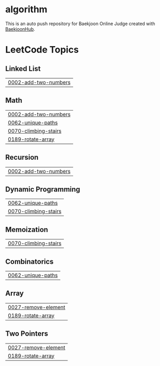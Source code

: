 # algorithm
This is an auto push repository for Baekjoon Online Judge created with [BaekjoonHub](https://github.com/BaekjoonHub/BaekjoonHub).

<!---LeetCode Topics Start-->
# LeetCode Topics
## Linked List
|  |
| ------- |
| [0002-add-two-numbers](https://github.com/sunheeroom/algorithm/tree/master/0002-add-two-numbers) |
## Math
|  |
| ------- |
| [0002-add-two-numbers](https://github.com/sunheeroom/algorithm/tree/master/0002-add-two-numbers) |
| [0062-unique-paths](https://github.com/sunheeroom/algorithm/tree/master/0062-unique-paths) |
| [0070-climbing-stairs](https://github.com/sunheeroom/algorithm/tree/master/0070-climbing-stairs) |
| [0189-rotate-array](https://github.com/sunheeroom/algorithm/tree/master/0189-rotate-array) |
## Recursion
|  |
| ------- |
| [0002-add-two-numbers](https://github.com/sunheeroom/algorithm/tree/master/0002-add-two-numbers) |
## Dynamic Programming
|  |
| ------- |
| [0062-unique-paths](https://github.com/sunheeroom/algorithm/tree/master/0062-unique-paths) |
| [0070-climbing-stairs](https://github.com/sunheeroom/algorithm/tree/master/0070-climbing-stairs) |
## Memoization
|  |
| ------- |
| [0070-climbing-stairs](https://github.com/sunheeroom/algorithm/tree/master/0070-climbing-stairs) |
## Combinatorics
|  |
| ------- |
| [0062-unique-paths](https://github.com/sunheeroom/algorithm/tree/master/0062-unique-paths) |
## Array
|  |
| ------- |
| [0027-remove-element](https://github.com/sunheeroom/algorithm/tree/master/0027-remove-element) |
| [0189-rotate-array](https://github.com/sunheeroom/algorithm/tree/master/0189-rotate-array) |
## Two Pointers
|  |
| ------- |
| [0027-remove-element](https://github.com/sunheeroom/algorithm/tree/master/0027-remove-element) |
| [0189-rotate-array](https://github.com/sunheeroom/algorithm/tree/master/0189-rotate-array) |
<!---LeetCode Topics End-->